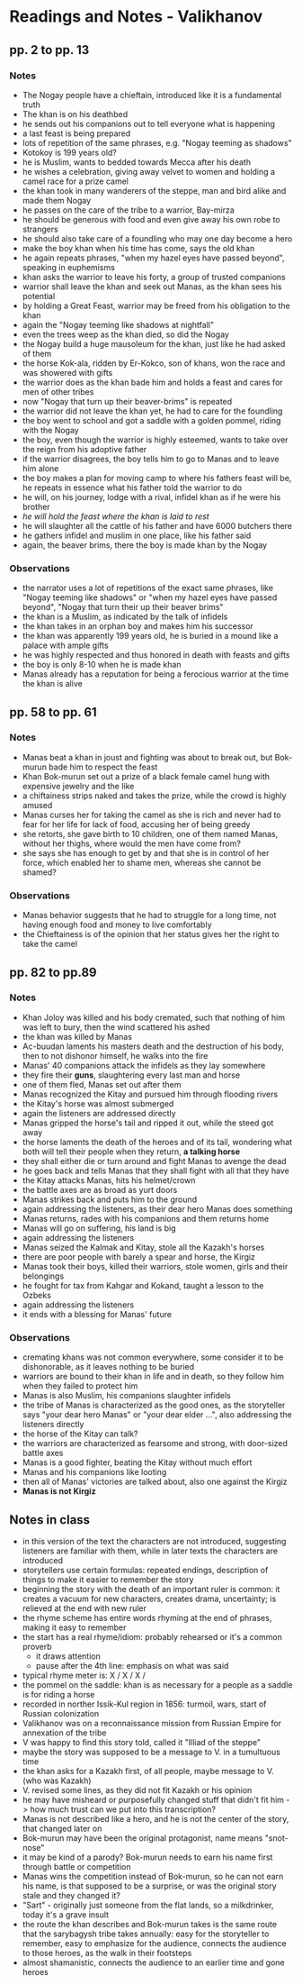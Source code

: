 # Readings and Notes - Valikhanov

## pp. 2 to pp. 13

### Notes

- The Nogay people have a chieftain, introduced like it is a fundamental truth
- The khan is on his deathbed
- he sends out his companions out to tell everyone what is happening
- a last feast is being prepared
- lots of repetition of the same phrases, e.g. "Nogay teeming as shadows"
- Kotokoy is 199 years old?
- he is Muslim, wants to bedded towards Mecca after his death
- he wishes a celebration, giving away velvet to women and holding a camel race for
  a prize camel
- the khan took in many wanderers of the steppe, man and bird alike and made them
  Nogay
- he passes on the care of the tribe to a warrior, Bay-mirza
- he should be generous with food and even give away his own robe to strangers
- he should also take care of a foundling who may one day become a hero
- make the boy khan when his time has come, says the old khan
- he again repeats phrases, "when my hazel eyes have passed beyond", speaking in
  euphemisms
- khan asks the warrior to leave his forty, a group of trusted companions
- warrior shall leave the khan and seek out Manas, as the khan sees his potential
- by holding a Great Feast, warrior may be freed from his obligation to the khan
- again the "Nogay teeming like shadows at nightfall"
- even the trees weep as the khan died, so did the Nogay
- the Nogay build a huge mausoleum for the khan, just like he had asked of them
- the horse Kok-ala, ridden by Er-Kokco, son of khans, won the race and was showered with
  gifts
- the warrior does as the khan bade him and holds a feast and cares for men of other
  tribes
- now "Nogay that turn up their beaver-brims" is repeated
- the warrior did not leave the khan yet, he had to care for the foundling 
- the boy went to school and got a saddle with a golden pommel, riding with the Nogay
- the boy, even though the warrior is highly esteemed, wants to take over the reign from
  his adoptive father
- if the warrior disagrees, the boy tells him to go to Manas and to leave him alone
- the boy makes a plan for moving camp to where his fathers feast will be, he repeats in
  essence what his father told the warrior to do
- he will, on his journey, lodge with a rival, infidel khan as if he were his brother
- _he will hold the feast where the khan is laid to rest_
- he will slaughter all the cattle of his father and have 6000 butchers there
- he gathers infidel and muslim in one place, like his father said
- again, the beaver brims, there the boy is made khan by the Nogay

### Observations

- the narrator uses a lot of repetitions of the exact same phrases, like "Nogay teeming
  like shadows" or "when my hazel eyes have passed beyond", "Nogay that turn their up
  their beaver brims"
- the khan is a Muslim, as indicated by the talk of infidels
- the khan takes in an orphan boy and makes him his successor
- the khan was apparently 199 years old, he is buried in a mound like a palace with ample gifts
- he was highly respected and thus honored in death with feasts and gifts
- the boy is only 8-10 when he is made khan
- Manas already has a reputation for being a ferocious warrior at the time the khan is
  alive

## pp. 58 to pp. 61

### Notes

- Manas beat a khan in joust and fighting was about to break out, but Bok-murun bade him to respect the feast
- Khan Bok-murun set out a prize of a black female camel hung with expensive jewelry and
  the like
- a chiftainess strips naked and takes the prize, while the crowd is highly amused
- Manas curses her for taking the camel as she is rich and never had to fear for her life
  for lack of food, accusing her of being greedy
- she retorts, she gave birth to 10 children, one of them named Manas, without her
  thighs, where would the men have come from?
- she says she has enough to get by and that she is in control of her force, which
  enabled her to shame men, whereas she cannot be shamed?

### Observations

- Manas behavior suggests that he had to struggle for a long time, not having enough food
  and money to live comfortably
- the Chieftainess is of the opinion that her status gives her the right to take the
  camel

## pp. 82 to pp.89

### Notes

- Khan Joloy was killed and his body cremated, such that nothing of him was left to
  bury, then the wind scattered his ashed
- the khan was killed by Manas
- Ac-buudan laments his masters death and the destruction of his body, then to not
  dishonor himself, he walks into the fire
- Manas'  40 companions attack the infidels as they lay somewhere
- they fire their __guns__, slaughtering every last man and horse
- one of them fled, Manas set out after them
- Manas recognized the Kitay and pursued him through flooding rivers
- the Kitay's horse was almost submerged
- again the listeners are addressed directly
- Manas gripped the horse's tail and ripped it out, while the steed got away
- the horse laments the death of the heroes and of its tail, wondering what both will
  tell their people when they return, __a talking horse__
- they shall either die or turn around and fight Manas to avenge the dead
- he goes back and tells Manas that they shall fight with all that they have
- the Kitay attacks Manas, hits his helmet/crown
- the battle axes are as broad as yurt doors
- Manas strikes back and puts him to the ground
- again addressing the listeners, as their dear hero Manas does something
- Manas returns, rades with his companions and them returns home
- Manas will go on suffering, his land is big
- again addressing the listeners
- Manas seized the Kalmak and Kitay, stole all the Kazakh's horses
- there are poor people with barely a spear and horse, the Kirgiz
- Manas took their boys, killed their warriors, stole women, girls and their belongings
- he fought for tax from Kahgar and Kokand, taught a lesson to the Ozbeks
- again addressing the listeners
- it ends with a blessing for Manas' future

### Observations

- cremating khans was not common everywhere, some consider it to be dishonorable, as
  it leaves nothing to be buried
- warriors are bound to their khan in life and in death, so they follow him when they
  failed to protect him
- Manas is also Muslim, his companions slaughter infidels
- the tribe of Manas is characterized as the good ones, as the storyteller says "your
  dear hero Manas" or "your dear elder ...", also addressing the listeners directly
- the horse of the Kitay can talk?
- the warriors are characterized as fearsome and strong, with door-sized battle axes
- Manas is a good fighter, beating the Kitay without much effort
- Manas and his companions like looting
- then all of Manas' victories are talked about, also one against the Kirgiz
- __Manas is not Kirgiz__

## Notes in class

- in this version of the text the characters are not introduced, suggesting listeners are
  familiar with them, while in later texts the characters are introduced
- storytellers use certain formulas: repeated endings, description of things to make it
  easier to remember the story
- beginning the story with the death of an important ruler is common: it creates a vacuum
  for new characters, creates drama, uncertainty; is relieved at the end with new ruler
- the rhyme scheme has entire words rhyming at the end of phrases, making it easy to
  remember
- the start has a real rhyme/idiom: probably rehearsed or it's a common proverb
  - it draws attention
  - pause after the 4th line: emphasis on what was said
- typical rhyme meter is: X / X / X /
- the pommel on the saddle: khan is as necessary for a people as a saddle is for riding
  a horse
- recorded in norther Issik-Kul region in 1856: turmoil, wars, start of Russian
  colonization
- Valikhanov was on a reconnaissance mission from Russian Empire for annexation of the
  tribe
- V was happy to find this story told, called it "Illiad of the steppe"
- maybe the story was supposed to be a message to V. in a tumultuous time
- the khan asks for a Kazakh first, of all people, maybe message to V. (who was Kazakh)
- V. revised some lines, as they did not fit Kazakh or his opinion
- he may have misheard or purposefully changed stuff that didn't fit him -> how much
  trust can we put into this transcription?
- Manas is not described like a hero, and he is not the center of the story, that changed
  later on
- Bok-murun may have been the original protagonist, name means "snot-nose"
- it may be kind of a parody? Bok-murun needs to earn his name first through battle or
  competition
- Manas wins the competition instead of Bok-murun, so he can not earn his name, is that
  supposed to be a surprise, or was the original story stale and they changed it?
- "Sart" - originally just someone from the flat lands, so a milkdrinker, today it's
  a grave insult
- the route the khan describes and Bok-murun takes is the same route that the sarybagysh
  tribe takes annually: easy for the storyteller to remember, easy to emphasize for the
  audience, connects the audience to those heroes, as the walk in their footsteps
- almost shamanistic, connects the audience to an earlier time and gone heroes
